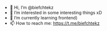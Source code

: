 - 👋 Hi, I’m @biefchtekz
- 👀 I’m interested in some interesting things xD
- 🌱 I’m currently learning frontend)
- 📫 How to reach me: https://t.me/biefchtekz

<!---
biefchtekz/biefchtekz is a ✨ special ✨ repository because its `README.md` (this file) appears on your GitHub profile.
You can click the Preview link to take a look at your changes.
--->
